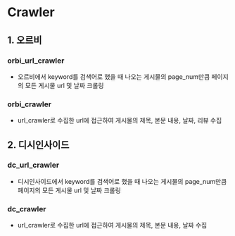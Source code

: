 # Crawler


## 1. 오르비

### orbi_url_crawler 
- 오르비에서 keyword를 검색어로 했을 때 나오는 게시물의 page_num만큼 페이지의 모든 게시물 url 및 날짜 크롤링

### orbi_crawler
- url_crawler로 수집한 url에 접근하여 게시물의 제목, 본문 내용, 날짜, 리뷰 수집

##
## 2. 디시인사이드

### dc_url_crawler
- 디시인사이드에서 keyword를 검색어로 했을 때 나오는 게시물의 page_num만큼 페이지의 모든 게시물 url 및 날짜 크롤링

### dc_crawler
- url_crawler로 수집한 url에 접근하여 게시물의 제목, 본문 내용, 날짜 수집
